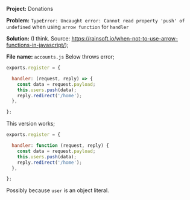 **Project:** Donations

**Problem:** `TypeError: Uncaught error: Cannot read property 'push' of undefined` when using `arrow function` for `handler`

**Solution:** (I think. Source: https://rainsoft.io/when-not-to-use-arrow-functions-in-javascript/);

**File name:** `accounts.js`
Below throws error;
```javascript
exports.register = {

  handler: (request, reply) => {
    const data = request.payload;
    this.users.push(data);
    reply.redirect('/home');
  },

};
```
This version works;
```javascript
exports.register = {

  handler: function (request, reply) {
    const data = request.payload;
    this.users.push(data);
    reply.redirect('/home');
  },

};
```
Possibly because `user` is an object literal.
